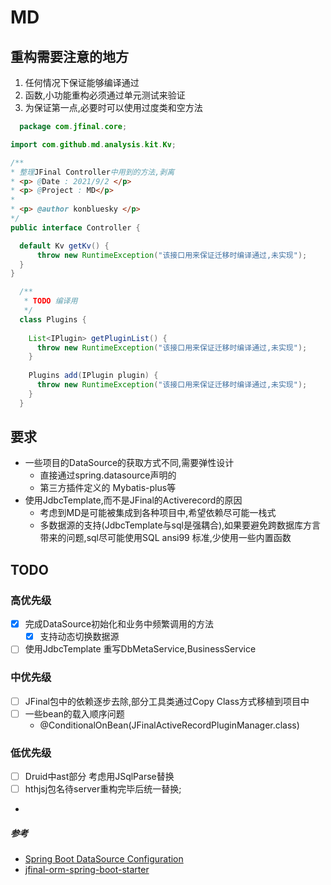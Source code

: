 # MD

## 重构需要注意的地方

1. 任何情况下保证能够编译通过
2. 函数,小功能重构必须通过单元测试来验证
3. 为保证第一点,必要时可以使用过度类和空方法

  ```java
    package com.jfinal.core;

import com.github.md.analysis.kit.Kv;

/**
 * 整理JFinal Controller中用到的方法,剥离
 * <p> @Date : 2021/9/2 </p>
 * <p> @Project : MD</p>
 *
 * <p> @author konbluesky </p>
 */
public interface Controller {

    default Kv getKv() {
        throw new RuntimeException("该接口用来保证迁移时编译通过,未实现");
    }
}
  ```

  ```java
    /**
     * TODO 编译用
     */
    class Plugins {
    
      List<IPlugin> getPluginList() {
        throw new RuntimeException("该接口用来保证迁移时编译通过,未实现");
      }
    
      Plugins add(IPlugin plugin) {
        throw new RuntimeException("该接口用来保证迁移时编译通过,未实现");
      }
    }
  ```

## 要求

- 一些项目的DataSource的获取方式不同,需要弹性设计
    - 直接通过spring.datasource声明的
    - 第三方插件定义的 Mybatis-plus等
- 使用JdbcTemplate,而不是JFinal的Activerecord的原因
    - 考虑到MD是可能被集成到各种项目中,希望依赖尽可能一栈式
    - 多数据源的支持(JdbcTemplate与sql是强耦合),如果要避免跨数据库方言带来的问题,sql尽可能使用SQL ansi99 标准,少使用一些内置函数

## TODO

### 高优先级

- [x] 完成DataSource初始化和业务中频繁调用的方法
    - [x] 支持动态切换数据源
- [ ] 使用JdbcTemplate 重写DbMetaService,BusinessService

### 中优先级

- [ ] JFinal包中的依赖逐步去除,部分工具类通过Copy Class方式移植到项目中
- [ ] 一些bean的载入顺序问题
  - @ConditionalOnBean(JFinalActiveRecordPluginManager.class)
### 低优先级

- [ ] Druid中ast部分 考虑用JSqlParse替换
- [ ] hthjsj包名待server重构完毕后统一替换;
-

##### 参考

- [Spring Boot DataSource Configuration](https://howtodoinjava.com/spring-boot2/datasource-configuration/)
- [jfinal-orm-spring-boot-starter](https://gitee.com/blingking/jfinal-orm-spring-boot-starter)